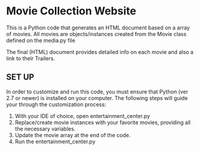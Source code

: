 # Movie Collection Website

This is a Python code that generates an HTML document based on a array of movies. All movies are objects/instances created from the Movie class defined on the media.py file

The final (HTML) document provides detailed info on each movie and also a link to their Trailers.

## SET UP

In order to customize and run this code, you must ensure that Python (ver 2.7 or newer) is installed on your computer. The following steps will guide your through the customization process:

1. With your IDE of choice, open entertainment_center.py
2. Replace/create movie instances with your favorite movies, providing all the necessary variables.
3. Update the movie array at the end of the code.
4. Run the entertainment_center.py